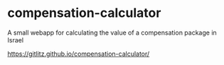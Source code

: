 # compensation-calculator
A small webapp for calculating the value of a compensation package in Israel

https://gitlitz.github.io/compensation-calculator/
